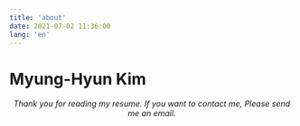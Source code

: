 ```yaml
---
title: 'about'
date: 2021-07-02 11:36:00
lang: 'en'
---
```


# Myung-Hyun Kim

<div align="center">

_Thank you for reading my resume. If you want to contact me, Please send me an email._

</div>
